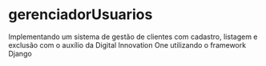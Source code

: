 # gerenciadorUsuarios
Implementando um sistema de gestão de clientes com cadastro, listagem e exclusão com o auxílio da Digital Innovation One utilizando o framework Django
